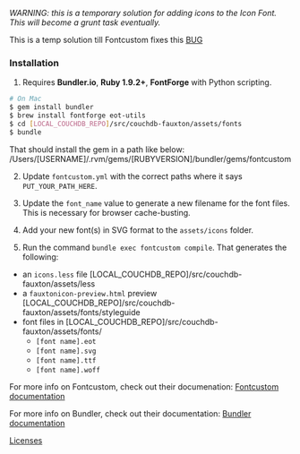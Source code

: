 *WARNING:  this is a temporary solution for adding icons to the Icon Font. This will become a grunt task eventually.*

This is a temp solution till Fontcustom fixes this [BUG](https://github.com/FontCustom/fontcustom/issues/172)<br>

### Installation

1. Requires **Bundler.io**, **Ruby 1.9.2+**, **FontForge** with Python scripting.

```sh
# On Mac
$ gem install bundler
$ brew install fontforge eot-utils
$ cd [LOCAL_COUCHDB_REPO]/src/couchdb-fauxton/assets/fonts
$ bundle
```

That should install the gem in a path like below:
/Users/[USERNAME]/.rvm/gems/[RUBYVERSION]/bundler/gems/fontcustom

2. Update `fontcustom.yml` with the correct paths where it says `PUT_YOUR_PATH_HERE`.

3. Update the `font_name` value to generate a new filename for the font files. This is necessary for browser cache-busting.

4. Add your new font(s) in SVG format to the `assets/icons` folder.

5. Run the command `bundle exec fontcustom compile`. That generates the following:

- an `icons.less` file [LOCAL_COUCHDB_REPO]/src/couchdb-fauxton/assets/less
- a `fauxtonicon-preview.html` preview [LOCAL_COUCHDB_REPO]/src/couchdb-fauxton/assets/fonts/styleguide
- font files in [LOCAL_COUCHDB_REPO]/src/couchdb-fauxton/assets/fonts/
  * `[font name].eot` 
  * `[font name].svg`
  * `[font name].ttf`
  * `[font name].woff` 


For more info on Fontcustom, check out their documenation: [Fontcustom documentation](https://github.com/FontCustom/fontcustom)

For more info on Bundler, check out their documentation:  [Bundler documentation](http://bundler.io)


[Licenses](https://github.com/FontCustom/fontcustom/blob/master/LICENSES.txt)
